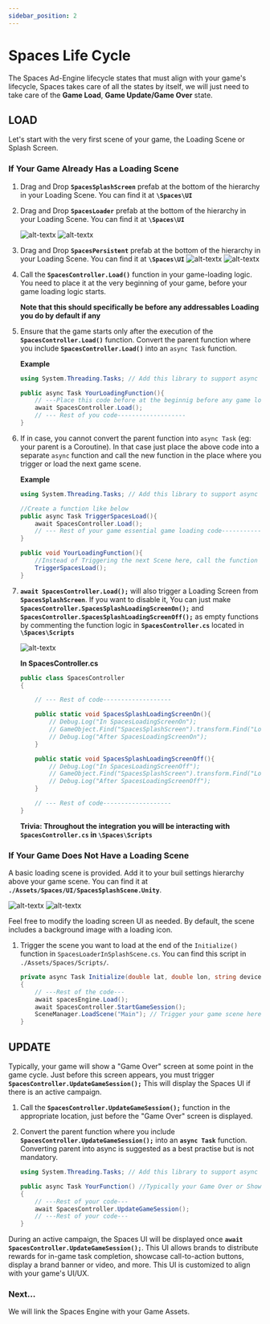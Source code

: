 ```yaml
---
sidebar_position: 2
---
```


# Spaces Life Cycle

The Spaces Ad-Engine lifecycle states that must align with your game's lifecycle, Spaces takes care of all the states by itself, we will just need to take care of the **Game Load**, **Game Update/Game Over** state.

## LOAD

Let's start with the very first scene of your game, the Loading Scene or Splash Screen. 

### If Your Game Already Has a Loading Scene
1. Drag and Drop **```SpacesSplashScreen```** prefab at the bottom of the hierarchy in your Loading Scene. You can find it at **```\Spaces\UI```**
2. Drag and Drop **```SpacesLoader```** prefab at the bottom of the hierarchy in your Loading Scene. You can find it at **```\Spaces\UI```**

    ![alt-textx](@site/static/lifeCycle-Load1.png)
    ![alt-textx](@site/static/lifeCycle-Load2.png)

3. Drag and Drop  **```SpacesPersistent```** prefab at the bottom of the hierarchy in your Loading Scene. You can find it at **```\Spaces\UI```**
    ![alt-textx](@site/static/lifeCycle-Load5.png)
    ![alt-textx](@site/static/lifeCycle-Load6.png)

4. Call the **`SpacesController.Load()`** function in your game-loading logic. You need to place it at the very beginning of your game, before your game loading logic starts. 

    **Note that this should specifically be before any addressables Loading you do by default if any**

5. Ensure that the game starts only after the execution of the **`SpacesController.Load()`** function. Convert the parent function where you include **`SpacesController.Load()`** into an `async Task` function.

    **Example**
    ```csharp
    using System.Threading.Tasks; // Add this library to support async functions

    public async Task YourLoadingFunction(){
        // ---Place this code before at the beginnig before any game logic--- 
        await SpacesController.Load();
        // --- Rest of you code-------------------
    }
    ```

6. If in case, you cannot convert the parent function into ```async Task``` (eg: your parent is a Coroutine). In that case just place the above code into a separate ```async``` function and call the new function in the place where you trigger or load the next game scene.

    **Example**
    ```csharp
    using System.Threading.Tasks; // Add this library to support async functions

    //Create a function like below
    public async Task TriggerSpacesLoad(){
        await SpacesController.Load();
        // --- Rest of your game essential game loading code-------------------
    }

    public void YourLoadingFunction(){
        //Instead of Triggering the next Scene here, call the function that you created. 
        TriggerSpacesLoad();
    }
    ```

7. **```await SpacesController.Load();```** will also trigger a Loading Screen from **```SpacesSplashScreen```**. If you want to disable it, You can just make **```SpacesController.SpacesSplashLoadingScreenOn();```** and **```SpacesController.SpacesSplashLoadingScreenOff();```** as empty functions by commenting the function logic in **```SpacesController.cs```** located in **```\Spaces\Scripts```**

    ![alt-textx](@site/static/lifeCycle-Load7.png)


    **In SpacesController.cs**

    ```csharp
    public class SpacesController
    {
    
        // --- Rest of code-------------------

        public static void SpacesSplashLoadingScreenOn(){
            // Debug.Log("In SpacesLoadingScreenOn");
            // GameObject.Find("SpacesSplashScreen").transform.Find("LoadingScreen").gameObject.SetActive(true);
            // Debug.Log("After SpacesLoadingScreenOn");
        }

        public static void SpacesSplashLoadingScreenOff(){
            // Debug.Log("In SpacesLoadingScreenOff");
            // GameObject.Find("SpacesSplashScreen").transform.Find("LoadingScreen").gameObject.SetActive(false);
            // Debug.Log("After SpacesLoadingScreenOff");
        }

        // --- Rest of code-------------------
    }
    ```

    **Trivia: Throughout the integration you will be interacting with ```SpacesController.cs``` in ```\Spaces\Scripts```**


### If Your Game Does Not Have a Loading Scene
A basic loading scene is provided. Add it to your buil settings hierarchy above your game scene. You can find it at **`./Assets/Spaces/UI/SpacesSplashScene.Unity`**.

![alt-textx](@site/static/lifeCycle-Load3.png)
![alt-textx](@site/static/lifeCycle-Load4.png)

Feel free to modify the loading screen UI as needed. By default, the scene includes a background image with a loading icon.

1. Trigger the scene you want to load at the end of the `Initialize()` function in `SpacesLoaderInSplashScene.cs`. You can find this script in `./Assets/Spaces/Scripts/`.

    ```csharp
    private async Task Initialize(double lat, double lon, string deviceId, string defaultDeviceId)
    {
        // ---Rest of the code---
        await spacesEngine.Load(); 
        await SpacesController.StartGameSession();  
        SceneManager.LoadScene("Main"); // Trigger your game scene here 
    }
    ```

## UPDATE
Typically, your game will show a "Game Over" screen at some point in the game cycle. Just before this screen appears, you must trigger **`SpacesController.UpdateGameSession();`** This will display the Spaces UI if there is an active campaign.

1. Call the **`SpacesController.UpdateGameSession();`** function in the appropriate location, just before the "Game Over" screen is displayed.
2. Convert the parent function where you include **`SpacesController.UpdateGameSession();`** into an **`async Task`** function. Converting parent into async is suggested as a best practise but is not mandatory.

    ```csharp
    using System.Threading.Tasks; // Add this library to support async functions

    public async Task YourFunction() //Typically your Game Over or Show Game Popup Function
    {
        // ---Rest of your code--- 
        await SpacesController.UpdateGameSession();
        // ---Rest of your code--- 
    }
    ```

During an active campaign, the Spaces UI will be displayed once **```await SpacesController.UpdateGameSession();```**. This UI allows brands to distribute rewards for in-game task completion, showcase call-to-action buttons, display a brand banner or video, and more. This UI is customized to align with your game's UI/UX. 

### Next...
We will link the Spaces Engine with your Game Assets.
